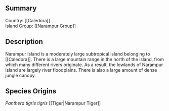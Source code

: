 ## Summary

Country: [[Caledora]]  
Island Group: [[Narampur Group]]  
## Description

Narampur Island is a moderately large subtropical island belonging to [[Caledora]]. There is a large mountain range in the north of the island, from which many different rivers originate. As a result, the lowlands of Narampur Island are largely river floodplains. There is also a large amount of dense jungle canopy.
## Species Origins

_Panthera tigris tigris_ [[Tiger|Narampur Tiger]]  
